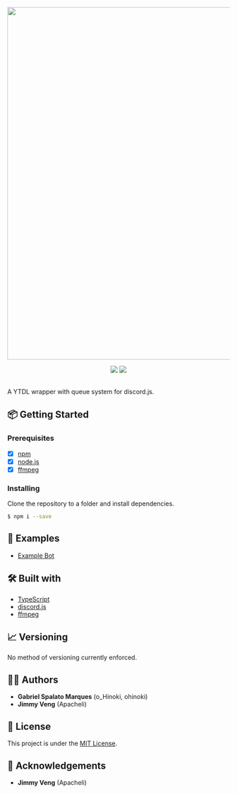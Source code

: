 <p align="center">
    <img src="" width="800"/>
</p>
<p align="center">
    <img src="https://img.shields.io/circleci/token/3e33cf4699dbc3e1256cf2ea2cf55ff2fd11c754/project/github/gspalato/blu/master.svg?style=for-the-badge&logo=circleci"/>
    <img src="https://img.shields.io/badge/Language-TypeScript-blue.svg?style=for-the-badge"/>
</p>
<br/>
A YTDL wrapper with queue system for discord.js. 
<br/>

## 📦 Getting Started
### Prerequisites

-  [x] [npm](https://www.npmjs.com/)
-  [x] [node.js](https://nodejs.org/)
-  [x] [ffmpeg](https://ffmpeg.org/)

### Installing

Clone the repository to a folder and install dependencies.
```bash
$ npm i --save
```

## 📖 Examples
- [Example Bot](https://github.com/gspalato/magma/blob/master/examples/bot/index.ts)

## 🛠️ Built with

-   [TypeScript](https://www.typescriptlang.org/)
-   [discord.js](https://discord.js.org/)
-   [ffmpeg](https://ffmpeg.org/)

## 📈 Versioning

No method of versioning currently enforced.

## 👨‍🏫 Authors

- **Gabriel Spalato Marques** (o_Hinoki, ohinoki)
- **Jimmy Veng** (Apacheli)

## 📝 License

This project is under the [MIT License]().

## 👥 Acknowledgements

- **Jimmy Veng** (Apacheli)
